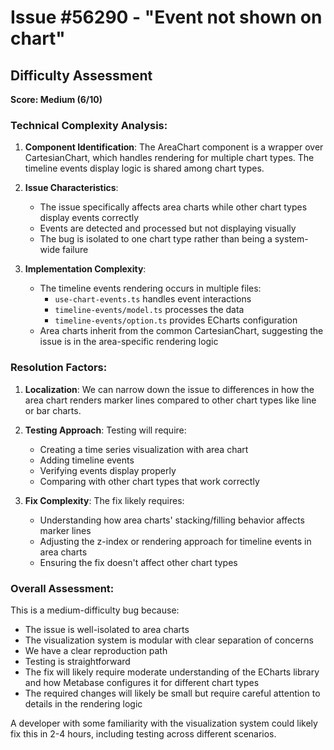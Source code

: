 # Issue #56290 - "Event not shown on chart"

## Difficulty Assessment
**Score: Medium (6/10)**

### Technical Complexity Analysis:
1. **Component Identification**: The AreaChart component is a wrapper over CartesianChart, which handles rendering for multiple chart types. The timeline events display logic is shared among chart types.

2. **Issue Characteristics**: 
   - The issue specifically affects area charts while other chart types display events correctly
   - Events are detected and processed but not displaying visually
   - The bug is isolated to one chart type rather than being a system-wide failure

3. **Implementation Complexity**:
   - The timeline events rendering occurs in multiple files:
     - `use-chart-events.ts` handles event interactions
     - `timeline-events/model.ts` processes the data
     - `timeline-events/option.ts` provides ECharts configuration
   - Area charts inherit from the common CartesianChart, suggesting the issue is in the area-specific rendering logic

### Resolution Factors:
1. **Localization**: We can narrow down the issue to differences in how the area chart renders marker lines compared to other chart types like line or bar charts.

2. **Testing Approach**: Testing will require:
   - Creating a time series visualization with area chart
   - Adding timeline events
   - Verifying events display properly
   - Comparing with other chart types that work correctly

3. **Fix Complexity**: The fix likely requires:
   - Understanding how area charts' stacking/filling behavior affects marker lines
   - Adjusting the z-index or rendering approach for timeline events in area charts
   - Ensuring the fix doesn't affect other chart types

### Overall Assessment:
This is a medium-difficulty bug because:
- The issue is well-isolated to area charts
- The visualization system is modular with clear separation of concerns
- We have a clear reproduction path
- Testing is straightforward
- The fix will likely require moderate understanding of the ECharts library and how Metabase configures it for different chart types
- The required changes will likely be small but require careful attention to details in the rendering logic

A developer with some familiarity with the visualization system could likely fix this in 2-4 hours, including testing across different scenarios.